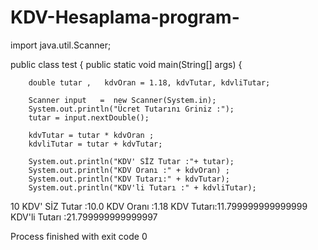# KDV-Hesaplama-program-

import java.util.Scanner;

public class test {
    public static void main(String[] args) {

        double tutar ,   kdvOran = 1.18, kdvTutar, kdvliTutar;

        Scanner input   =  new Scanner(System.in);
        System.out.println("Ücret Tutarını Griniz :");
        tutar = input.nextDouble();

        kdvTutar = tutar * kdvOran ;
        kdvliTutar = tutar + kdvTutar;

        System.out.println("KDV' SİZ Tutar :"+ tutar);
        System.out.println("KDV Oranı :" + kdvOran) ;
        System.out.println("KDV Tutarı:" + kdvTutar);
        System.out.println("KDV'li Tutarı :" + kdvliTutar);






10
KDV' SİZ Tutar :10.0
KDV Oranı :1.18
KDV Tutarı:11.799999999999999
KDV'li Tutarı :21.799999999999997

Process finished with exit code 0
